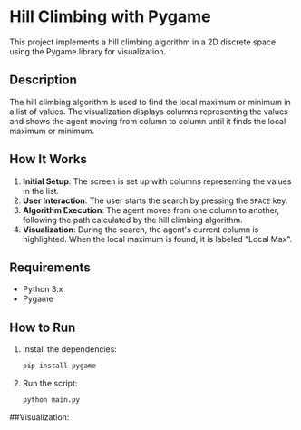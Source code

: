 # Hill Climbing with Pygame

This project implements a hill climbing algorithm in a 2D discrete space using the Pygame library for visualization.

## Description

The hill climbing algorithm is used to find the local maximum or minimum in a list of values. The visualization displays columns representing the values and shows the agent moving from column to column until it finds the local maximum or minimum.

## How It Works

1. **Initial Setup**: The screen is set up with columns representing the values in the list.
2. **User Interaction**: The user starts the search by pressing the `SPACE` key.
3. **Algorithm Execution**: The agent moves from one column to another, following the path calculated by the hill climbing algorithm.
4. **Visualization**: During the search, the agent's current column is highlighted. When the local maximum is found, it is labeled "Local Max".

## Requirements

- Python 3.x
- Pygame

## How to Run

1. Install the dependencies:
    ```bash
    pip install pygame
    ```
2. Run the script:
    ```bash
    python main.py
    ```

##Visualization:
